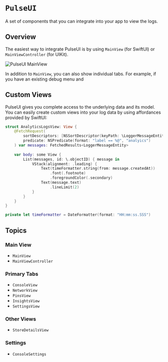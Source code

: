 # ``PulseUI``

A set of components that you can integrate into your app to view the logs.

## Overview

The easiest way to integrate PulseUI is by using ``MainView`` (for SwiftUI) or ``MainViewController`` (for UIKit).

![PulseUI MainView](pulseui-main.png)

In addition to ``MainView``, you can also show individual tabs. For example, if you have an existing debug menu and 

## Custom Views

PulseUI gives you complete access to the underlying data and its model. You can easily create custom views into your log data by using affordances provided by SwiftUI:

```swift
struct AnalyticsLogsView: View {
    @FetchRequest(
        sortDescriptors: [NSSortDescriptor(keyPath: \LoggerMessageEntity.createdAt, ascending: true)],
        predicate: NSPredicate(format: "label == %@", "analyics")
    ) var messages: FetchedResults<LoggerMessageEntity>
    
    var body: some View {
        List(messages, id: \.objectID) { message in
            VStack(alignment: .leading) {
                Text(timeFormatter.string(from: message.createdAt))
                    .font(.footnote)
                    .foregroundColor(.secondary)
                Text(message.text)
                    .lineLimit(2)
            }
        }
    }
}

private let timeFormatter = DateFormatter(format: "HH:mm:ss.SSS")
```

## Topics

### Main View

- ``MainView``
- ``MainViewController``

### Primary Tabs

- ``ConsoleView``
- ``NetworkView``
- ``PinsView``
- ``InsightsView``
- ``SettingsView``

### Other Views

- ``StoreDetailsView``

### Settings

- ``ConsoleSettings``

